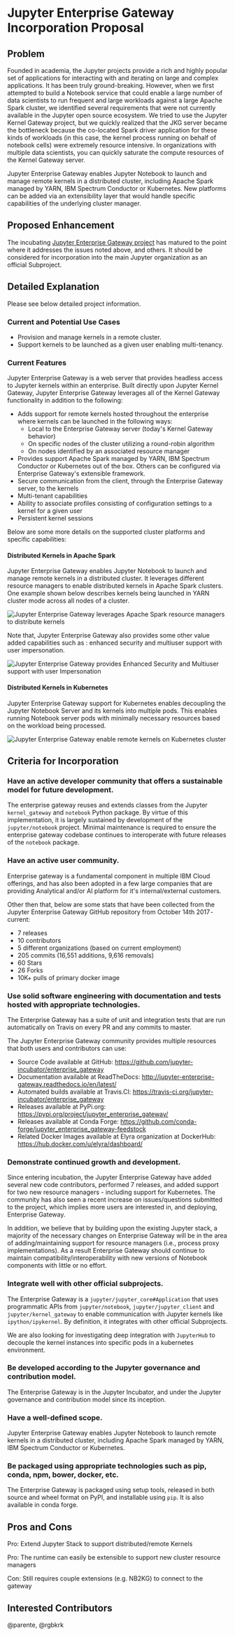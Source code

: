 # Jupyter Enterprise Gateway Incorporation Proposal

## Problem

Founded in academia, the Jupyter projects provide a rich and highly popular set of applications for
interacting with and iterating on large and complex applications.  It has been truly ground-breaking.
However, when we first attempted to build a Notebook service that could enable a large number of data
scientists to run frequent and large workloads against a large Apache Spark cluster, we identified
several requirements that were not currently available in the Jupyter open source ecosystem. We tried
to use the Jupyter Kernel Gateway project, but we quickly realized that the JKG server became the
bottleneck because the co-located Spark driver application for these kinds of workloads (in this case,
the kernel process running on behalf of notebook cells) were extremely resource intensive. In organizations
with multiple data scientists, you can quickly saturate the compute resources of the Kernel Gateway server.

Jupyter Enterprise Gateway enables Jupyter Notebook to launch and manage remote kernels in a distributed cluster,
including Apache Spark managed by YARN, IBM Spectrum Conductor or Kubernetes. New platforms can be added via an
extensibility layer that would handle specific capabilities of the underlying cluster manager.

## Proposed Enhancement

The incubating [Jupyter Enterprise Gateway project](https://github.com/jupyter-incubator/enterprise_gateway) has
matured to the point where it addresses the issues noted above, and others. It should be considered for incorporation
into the main Jupyter organization as an official Subproject.

## Detailed Explanation

Please see below detailed project information.

### Current and Potential Use Cases

* Provision and manage kernels in a remote cluster.
* Support kernels to be launched as a given user enabling multi-tenancy.

### Current Features

Jupyter Enterprise Gateway is a web server that provides headless access to Jupyter kernels within
an enterprise.  Built directly upon Jupyter Kernel Gateway, Jupyter Enterprise Gateway leverages all
of the Kernel Gateway functionality in addition to the following:

* Adds support for remote kernels hosted throughout the enterprise where kernels can be launched in
the following ways:
    * Local to the Enterprise Gateway server (today's Kernel Gateway behavior)
    * On specific nodes of the cluster utilizing a round-robin algorithm
    * On nodes identified by an associated resource manager
* Provides support Apache Spark managed by YARN, IBM Spectrum Conductor or Kubernetes out of the box.
Others can be configured via Enterprise Gateway's extensible framework.
* Secure communication from the client, through the Enterprise Gateway server, to the kernels
* Multi-tenant capabilities
* Ability to associate profiles consisting of configuration settings to a kernel for a given user
* Persistent kernel sessions

Below are some more details on the supported cluster platforms and specific capabilities:

#### Distributed Kernels in Apache Spark

Jupyter Enterprise Gateway enables Jupyter Notebook to launch and manage remote kernels in a distributed cluster. It
leverages different resource managers to enable distributed kernels in Apache Spark clusters. One example shown below
describes kernels being launched in YARN cluster mode across all nodes of a cluster.


![Jupyter Enterprise Gateway leverages Apache Spark resource managers to distribute kernels](jupyter_enterprise_gateway.gif)

Note that, Jupyter Enterprise Gateway also provides some other value added capabilities such as : enhanced security and multiuser support with user impersonation.

![Jupyter Enterprise Gateway provides Enhanced Security and Multiuser support with user Impersonation](jupyter_enterprise_gateway_on_yarn.png)

#### Distributed Kernels in Kubernetes

Jupyter Enterprise Gateway support for Kubernetes enables decoupling the Jupyter Notebook Server and its kernels into multiple pods. This enables running Notebook server pods with minimally necessary resources based on the workload being processed.

![Jupyter Enterprise Gateway enable remote kernels on Kubernetes cluster](jupyter_enterprise_gateway_on_kubernetes.png)


## Criteria for Incorporation

### Have an active developer community that offers a sustainable model for future development.

The enterprise gateway reuses and extends classes from the Jupyter `kernel_gateway` and `notebook` Python package. By virtue of this implementation, it is largely sustained by development of the `jupyter/notebook` project. Minimal maintenance is required to ensure the enterprise gateway codebase continues to interoperate with future releases of the `notebook` package.

### Have an active user community.

Enterprise gateway is a fundamental component in multiple IBM Cloud offerings, and has also been adopted in a few large companies that are providing Analytical and/or AI platform for it's internal/external customers.

Other then that, below are some stats that have been collected from the Jupyter Enterprise Gateway GitHub repository from October 14th 2017 - current:

- 7 releases
- 10 contributors
- 5 different organizations (based on current employment)
- 205 commits (16,551 additions, 9,616 removals)
- 60 Stars
- 26 Forks
- 10K+ pulls of primary docker image

### Use solid software engineering with documentation and tests hosted with appropriate technologies.

The Enterprise Gateway has a suite of unit and integration tests that are run automatically on Travis on every PR and any commits to master.

The Jupyter Enterprise Gateway community provides multiple resources that both users and contributors can use:

- Source Code available at GitHub: https://github.com/jupyter-incubator/enterprise_gateway
- Documentation available at ReadTheDocs: http://jupyter-enterprise-gateway.readthedocs.io/en/latest/
- Automated builds available at Travis.CI: https://travis-ci.org/jupyter-incubator/enterprise_gateway
- Releases available at PyPi.org: https://pypi.org/project/jupyter_enterprise_gateway/
- Releases available at Conda Forge: https://github.com/conda-forge/jupyter_enterprise_gateway-feedstock
- Related Docker Images available at Elyra organization at DockerHub: https://hub.docker.com/u/elyra/dashboard/


### Demonstrate continued growth and development.

Since entering incubation, the Jupyter Enterprise Gateway have added several new code contributors, performed 7 releases, and added support for two new resource managers - including support for Kubernetes. The community has also seen a recent increase on issues/questions submitted to the project, which implies more users are interested in, and deploying, Enterprise Gateway.

In addition, we believe that by building upon the existing Jupyter stack, a majority of the necessary changes on Enterprise Gateway will be in the area of adding/maintaining support for resource managers (i.e., process proxy implementations).  As a result Enterprise Gateway should continue to maintain compatibility/interoperability with new versions of Notebook components with little or no effort.

### Integrate well with other official subprojects.

The Enterprise Gateway is a `jupyter/jupyter_core#Application` that uses programmatic APIs from `jupyter/notebook`, `jupyter/jupyter_client` and `jupyter/kernel_gateway` to enable communication with Jupyter kernels like `ipython/ipykernel`. By definition, it integrates with other official Subprojects.

We are also looking for investigating deep integration with `JupyterHub` to decouple the kernel instances into specific pods in a kubernetes environment.

### Be developed according to the Jupyter governance and contribution model.

The Enterprise Gateway is in the Jupyter Incubator, and under the Jupyter governance and contribution model since its inception.

### Have a well-defined scope.

Jupyter Enterprise Gateway enables Jupyter Notebook to launch remote kernels in a distributed cluster, including Apache Spark managed by YARN, IBM Spectrum Conductor or Kubernetes.

### Be packaged using appropriate technologies such as pip, conda, npm, bower, docker, etc.

The Enterprise Gateway is packaged using setup tools, released in both source and wheel format on PyPI, and installable using `pip`.  It is also available in conda forge.

## Pros and Cons

Pro: Extend Jupyter Stack to support distributed/remote Kernels

Pro: The runtime can easily be extensible to support new cluster resource managers

Con: Still requires couple extensions (e.g. NB2KG) to connect to the gateway

## Interested Contributors

@parente, @rgbkrk

